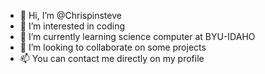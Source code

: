- 👋 Hi, I’m @Chrispinsteve
- 👀 I’m interested in coding
- 🌱 I’m currently learning science computer at BYU-IDAHO
- 💞️ I’m looking to collaborate on some projects 
- 📫 You can contact me directly on my profile

<!---
Chrispinsteve/Chrispinsteve is a ✨ special ✨ repository because its `README.md` (this file) appears on your GitHub profile.
You can click the Preview link to take a look at your changes.
--->
